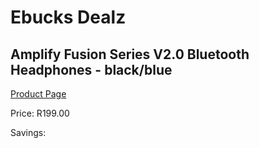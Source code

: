 
# Ebucks Dealz
## Amplify Fusion Series V2.0 Bluetooth Headphones - black/blue
[Product Page](https://www.ebucks.com/web/shop/productSelected.do?prodId=1206028339&catId=1205739018)

Price: R199.00

Savings: 


	